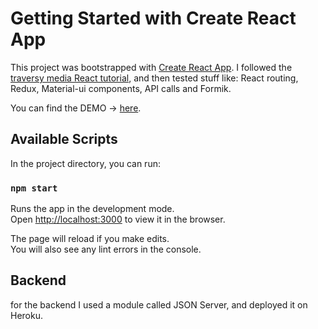 # Getting Started with Create React App

This project was bootstrapped with [Create React App](https://github.com/facebook/create-react-app). I followed the [traversy media React tutorial](https://www.youtube.com/watch?v=w7ejDZ8SWv8), and then tested stuff like: React routing, Redux, Material-ui components, API calls and Formik.

You can find the DEMO -> [here](https://react-todos-livid.vercel.app/).

## Available Scripts

In the project directory, you can run:

### `npm start`

Runs the app in the development mode.\
Open [http://localhost:3000](http://localhost:3000) to view it in the browser.

The page will reload if you make edits.\
You will also see any lint errors in the console.

## Backend
for the backend I used a module called JSON Server, and deployed it on Heroku.

